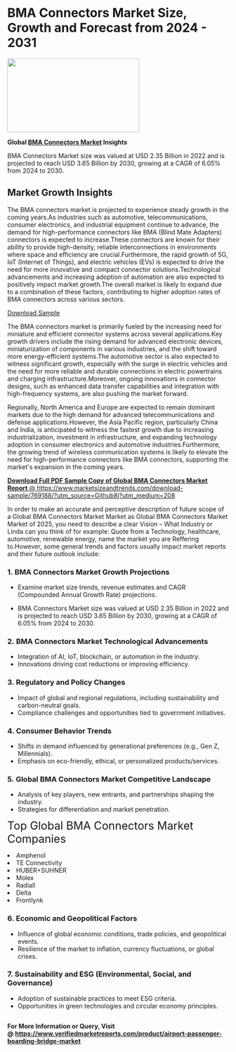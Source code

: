 <H1>BMA Connectors Market Size, Growth and Forecast from 2024 - 2031</H1><img class="aligncenter size-medium wp-image-584254" src="https://thirdeyenews.in/wp-content/uploads/2024/09/Global-Market-Research-300x168.jpeg" alt="" width="300" height="168" /><p><strong>Global&nbsp;<a href="https://www.marketsizeandtrends.com/download-sample/769188/?utm_source=Github8j?utm_medium=208">BMA Connectors Market</a> Insights</strong></p><p>BMA Connectors Market size was valued at USD 2.35 Billion in 2022 and is projected to reach USD 3.65 Billion by 2030, growing at a CAGR of 6.05% from 2024 to 2030.</p><p><h2>Market Growth Insights</h2> <p>The BMA connectors market is projected to experience steady growth in the coming years.As industries such as automotive, telecommunications, consumer electronics, and industrial equipment continue to advance, the demand for high-performance connectors like BMA (Blind Mate Adapters) connectors is expected to increase.These connectors are known for their ability to provide high-density, reliable interconnections in environments where space and efficiency are crucial.Furthermore, the rapid growth of 5G, IoT (Internet of Things), and electric vehicles (EVs) is expected to drive the need for more innovative and compact connector solutions.Technological advancements and increasing adoption of automation are also expected to positively impact market growth.The overall market is likely to expand due to a combination of these factors, contributing to higher adoption rates of BMA connectors across various sectors.</p> <p><a href="#">Download Sample</a></p> <p>The BMA connectors market is primarily fueled by the increasing need for miniature and efficient connector systems across several applications.Key growth drivers include the rising demand for advanced electronic devices, miniaturization of components in various industries, and the shift toward more energy-efficient systems.The automotive sector is also expected to witness significant growth, especially with the surge in electric vehicles and the need for more reliable and durable connections in electric powertrains and charging infrastructure.Moreover, ongoing innovations in connector designs, such as enhanced data transfer capabilities and integration with high-frequency systems, are also pushing the market forward.</p> <p>Regionally, North America and Europe are expected to remain dominant markets due to the high demand for advanced telecommunications and defense applications.However, the Asia Pacific region, particularly China and India, is anticipated to witness the fastest growth due to increasing industrialization, investment in infrastructure, and expanding technology adoption in consumer electronics and automotive industries.Furthermore, the growing trend of wireless communication systems is likely to elevate the need for high-performance connectors like BMA connectors, supporting the market's expansion in the coming years.</p> <p><a href="#"></p><p><span class=""><strong>Download Full PDF Sample Copy of Global BMA Connectors Market Report</strong> @ <a href="https://www.marketsizeandtrends.com/download-sample/769188/?utm_source=Github8j?utm_medium=208" target="_blank">https://www.marketsizeandtrends.com/download-sample/769188/?utm_source=Github8j?utm_medium=208</a></span></p><p>In order to make an accurate and perceptive description of future scope of a Global&nbsp;BMA Connectors Market Market as Global&nbsp;BMA Connectors Market Market of 2025, you need to describe a clear Vision &ndash; What Industry or Linda can you think of for example: Quote from a Technology, healthcare, automotive, renewable energy, name the market you are Reffering to.However, some general trends and factors usually impact market reports and their future outlook include:</p><h3>1.&nbsp;<strong>BMA Connectors Market Growth Projections</strong></h3><ul><li>Examine market size trends, revenue estimates and CAGR (Compounded Annual Growth Rate) projections.</li><li><p>BMA Connectors Market size was valued at USD 2.35 Billion in 2022 and is projected to reach USD 3.65 Billion by 2030, growing at a CAGR of 6.05% from 2024 to 2030.</p></li></ul><h3>2.&nbsp;<strong>BMA Connectors Market Technological Advancements</strong></h3><ul><li>Integration of AI, IoT, blockchain, or automation in the industry.</li><li>Innovations driving cost reductions or improving efficiency.</li></ul><h3>3.&nbsp;<strong>Regulatory and Policy Changes</strong></h3><ul><li>Impact of global and regional regulations, including sustainability and carbon-neutral goals.</li><li>Compliance challenges and opportunities tied to government initiatives.</li></ul><h3>4.&nbsp;<strong>Consumer Behavior Trends</strong></h3><ul><li>Shifts in demand influenced by generational preferences (e.g., Gen Z, Millennials).</li><li>Emphasis on eco-friendly, ethical, or personalized products/services.</li></ul><h3>5.&nbsp;<strong>Global BMA Connectors Market Competitive Landscape</strong></h3><ul><li>Analysis of key players, new entrants, and partnerships shaping the industry.</li><li>Strategies for differentiation and market penetration.</li></ul><p data-pm-slice="1 1 []"><span style="color: inherit; font-family: inherit; font-size: 25px;">Top Global BMA Connectors Market Companies</span></p><div class="" data-test-id=""><p><li>Amphenol</li><li> TE Connectivity</li><li> HUBER+SUHNER</li><li> Molex</li><li> Radiall</li><li> Delta</li><li> Frontlynk</li></p></div><h3>6.&nbsp;<strong>Economic and Geopolitical Factors</strong></h3><ul><li>Influence of global economic conditions, trade policies, and geopolitical events.</li><li>Resilience of the market to inflation, currency fluctuations, or global crises.</li></ul><h3>7.&nbsp;<strong>Sustainability and ESG (Environmental, Social, and Governance)</strong></h3><ul><li>Adoption of sustainable practices to meet ESG criteria.</li><li>Opportunities in green technologies and circular economy principles.</li></ul><h2><strong style="font-size: 14px;">For More Information or Query, Visit @&nbsp;</strong><a style="background-color: #ffffff; font-size: 14px;" href="https://www.marketsizeandtrends.com/report/bma-connectors-market/" target="_blank">https://www.verifiedmarketreports.com/product/airport-passenger-boarding-bridge-market</a></h2>